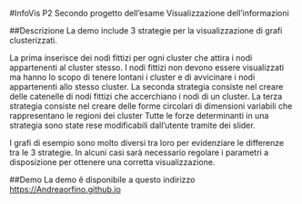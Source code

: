 #InfoVis P2
Secondo progetto dell’esame Visualizzazione dell’informazioni 

##Descrizione
La demo include 3 strategie per la visualizzazione di grafi clusterizzati.

La prima inserisce dei nodi fittizi per ogni cluster che attira i nodi appartenenti al cluster stesso. I nodi fittizi non devono essere visualizzati ma hanno lo scopo di tenere lontani i cluster e di avvicinare i nodi appartenenti allo stesso cluster.
La seconda strategia consiste nel creare delle catenelle di nodi fittizi che accerchiano i nodi di un cluster.
La terza strategia consiste nel creare delle forme circolari di dimensioni variabili che rappresentano le regioni dei cluster
Tutte le forze determinanti in una strategia sono state rese modificabili dall’utente tramite dei slider.

I grafi di esempio sono molto diversi tra loro per evidenziare le differenze tra le 3 strategie.  In alcuni casi sarà necessario regolare i parametri a disposizione per ottenere una corretta visualizzazione.

##Demo
La demo ê disponibile a questo indirizzo https://Andreaorfino.github.io
